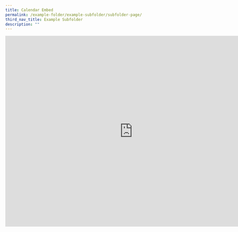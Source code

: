 ```yaml
---
title: Calendar Embed
permalink: /example-folder/example-subfolder/subfolder-page/
third_nav_title: Example Subfolder
description: ""
---
```


<iframe src="https://calendar.google.com/calendar/embed?src=c_eoglto4ou3h4ocarcgt48420qc%40group.calendar.google.com&ctz=Asia%2FSingapore" style="border: 0" width="800" height="600" frameborder="0" scrolling="no"></iframe>